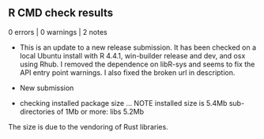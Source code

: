 ## R CMD check results

0 errors | 0 warnings | 2 notes

* This is an update to a new release submission. It has been checked on a local Ubuntu install with R 4.4.1, win-builder release and dev, and osx using Rhub. I removed the dependence on libR-sys and seems to fix the API entry point warnings. I also fixed the broken url in description. 

* New submission

* checking installed package size ... NOTE
    installed size is  5.4Mb
    sub-directories of 1Mb or more:
      libs   5.2Mb

The size is due to the vendoring of Rust libraries. 

